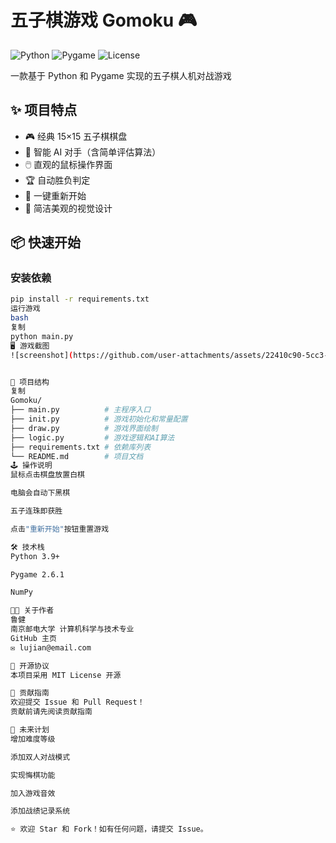 # 五子棋游戏 Gomoku 🎮

![Python](https://img.shields.io/badge/Python-3.9+-blue.svg)
![Pygame](https://img.shields.io/badge/Pygame-2.6.1-green.svg)
![License](https://img.shields.io/badge/License-MIT-yellow.svg)

一款基于 Python 和 Pygame 实现的五子棋人机对战游戏

## ✨ 项目特点

- 🎮 经典 15×15 五子棋棋盘
- 🤖 智能 AI 对手（含简单评估算法）
- 🖱️ 直观的鼠标操作界面
- 🏆 自动胜负判定
- 🔄 一键重新开始
- 🎨 简洁美观的视觉设计

## 📦 快速开始

### 安装依赖

```bash
pip install -r requirements.txt
运行游戏
bash
复制
python main.py
🖥️ 游戏截图
![screenshot](https://github.com/user-attachments/assets/22410c90-5cc3-4246-b9a3-7329be78d0be)


📂 项目结构
复制
Gomoku/
├── main.py          # 主程序入口
├── init.py          # 游戏初始化和常量配置
├── draw.py          # 游戏界面绘制
├── logic.py         # 游戏逻辑和AI算法
├── requirements.txt # 依赖库列表
└── README.md        # 项目文档
🕹️ 操作说明
鼠标点击棋盘放置白棋

电脑会自动下黑棋

五子连珠即获胜

点击"重新开始"按钮重置游戏

🛠️ 技术栈
Python 3.9+

Pygame 2.6.1

NumPy

👨‍💻 关于作者
鲁健
南京邮电大学 计算机科学与技术专业
GitHub 主页
✉️ lujian@email.com

📜 开源协议
本项目采用 MIT License 开源

🤝 贡献指南
欢迎提交 Issue 和 Pull Request！
贡献前请先阅读贡献指南

🚀 未来计划
增加难度等级

添加双人对战模式

实现悔棋功能

加入游戏音效

添加战绩记录系统

⭐ 欢迎 Star 和 Fork！如有任何问题，请提交 Issue。
